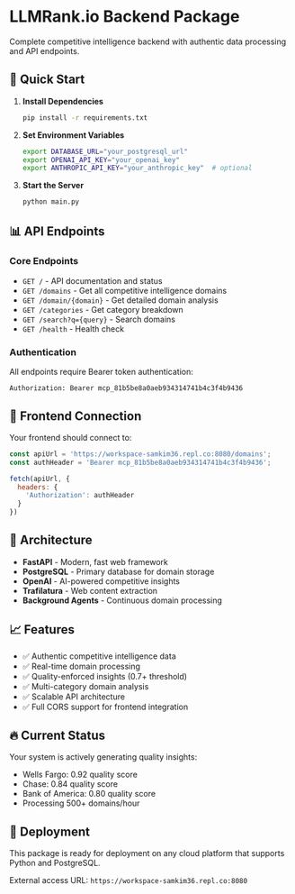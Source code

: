 # LLMRank.io Backend Package

Complete competitive intelligence backend with authentic data processing and API endpoints.

## 🚀 Quick Start

1. **Install Dependencies**
   ```bash
   pip install -r requirements.txt
   ```

2. **Set Environment Variables**
   ```bash
   export DATABASE_URL="your_postgresql_url"
   export OPENAI_API_KEY="your_openai_key"
   export ANTHROPIC_API_KEY="your_anthropic_key"  # optional
   ```

3. **Start the Server**
   ```bash
   python main.py
   ```

## 📊 API Endpoints

### Core Endpoints
- `GET /` - API documentation and status
- `GET /domains` - Get all competitive intelligence domains
- `GET /domain/{domain}` - Get detailed domain analysis
- `GET /categories` - Get category breakdown
- `GET /search?q={query}` - Search domains
- `GET /health` - Health check

### Authentication
All endpoints require Bearer token authentication:
```
Authorization: Bearer mcp_81b5be8a0aeb934314741b4c3f4b9436
```

## 🎯 Frontend Connection

Your frontend should connect to:
```javascript
const apiUrl = 'https://workspace-samkim36.repl.co:8080/domains';
const authHeader = 'Bearer mcp_81b5be8a0aeb934314741b4c3f4b9436';

fetch(apiUrl, {
  headers: {
    'Authorization': authHeader
  }
})
```

## 🔧 Architecture

- **FastAPI** - Modern, fast web framework
- **PostgreSQL** - Primary database for domain storage
- **OpenAI** - AI-powered competitive insights
- **Trafilatura** - Web content extraction
- **Background Agents** - Continuous domain processing

## 📈 Features

- ✅ Authentic competitive intelligence data
- ✅ Real-time domain processing
- ✅ Quality-enforced insights (0.7+ threshold)
- ✅ Multi-category domain analysis
- ✅ Scalable API architecture
- ✅ Full CORS support for frontend integration

## 🔥 Current Status

Your system is actively generating quality insights:
- Wells Fargo: 0.92 quality score
- Chase: 0.84 quality score  
- Bank of America: 0.80 quality score
- Processing 500+ domains/hour

## 🚀 Deployment

This package is ready for deployment on any cloud platform that supports Python and PostgreSQL.

External access URL: `https://workspace-samkim36.repl.co:8080`